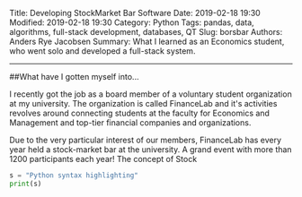 Title: Developing StockMarket Bar Software
Date: 2019-02-18 19:30
Modified: 2019-02-18 19:30
Category: Python
Tags: pandas, data, algorithms, full-stack development, databases, QT
Slug: borsbar
Authors: Anders Rye Jacobsen
Summary: What I learned as an Economics student, who went solo and developed a full-stack system.
<hr>

##What have I gotten myself into...

I recently got the job as a board member of a voluntary student organization at my university. 
The organization is called FinanceLab and it's activities revolves around connecting
students at the faculty for Economics and Management and top-tier financial companies and organizations.

Due to the very particular interest of our members, FinanceLab has every year held a 
stock-market bar at the university. A grand event with more than 1200 participants each year!
The concept of Stock

```python
s = "Python syntax highlighting"
print(s)
```